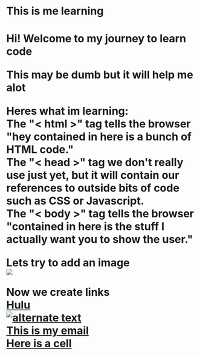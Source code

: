 <h1> This is me learning <h1>
  Hi! Welcome to my journey to learn code
  
<br>

  This may be dumb but it will help me alot
  
<p>
      Heres what im learning:
    <br>
        The "< html >" tag tells the browser "hey contained in here is a bunch of HTML code."
    <br>
        The "< head >" tag we don't really use just yet, but it will contain our references to outside bits of code such as CSS or Javascript.
    <br>
        The "< body >" tag tells the browser "contained in here is the stuff I actually want you to show the user."
    <br>
  <p>
    <p> 
      Lets try to add an image
      <br>
      <img src="https://curriculum-content.s3.amazonaws.com/web-development/circle_logo.jpg">
    <p>
      
  Now we create links
<br>
  <a href=https://www.hulu.com/>Hulu</a>
  <br>
  <a href=https://www.hulu.com/>
    <img src="https://www.hulu.com/press/wp-content/themes/hulu/images/favicon/apple-icon-144x144.png"
    alt="alternate text">
    </a>
  <br>
    <a href="mailto:ranntun@gmail.com">This is my email</a>
  <br>
  <a href="tel:551-555-5555">Here is a cell</a>
  <br>
  
    
